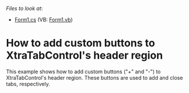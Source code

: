 <!-- default file list -->
*Files to look at*:

* [Form1.cs](./CS/XtraTabControl_CustomButtons/Form1.cs) (VB: [Form1.vb](./VB/XtraTabControl_CustomButtons/Form1.vb))
<!-- default file list end -->
# How to add custom buttons to XtraTabControl's header region


<p>This example shows how to add custom buttons ("+" and "-") to XtraTabControl's header region. These buttons are used to add and close tabs, respectively.</p>

<br/>


